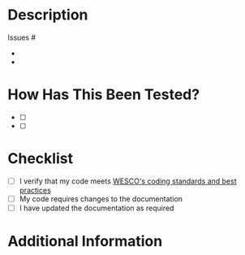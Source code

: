# Description
<!-- Please include a summary of the change and which Jira Issues are included. Please also include relevant context. List any dependencies that are required for this change. -->

Issues #
- <!-- JIRA-123 -->
- <!-- JIRA-234 -->

# How Has This Been Tested?
<!-- Please describe the tests that you ran to verify your changes. Please also note any relevant details for your test configuration. -->
- [ ] <!-- Test A -->
- [ ] <!-- Test B -->

# Checklist
<!-- Make sure your pr passes the CI checks and do check the following fields as needed - -->
- [ ] I verify that my code meets [WESCO's coding standards and best practices](https://anixter.atlassian.net/wiki/spaces/DSO/pages/2870640838/Policies)
- [ ] My code requires changes to the documentation
- [ ] I have updated the documentation as required

# Additional Information
<!-- Any additional information like breaking changes, dependencies added, screenshots, comparisons between new and old behavior, etc. -->

